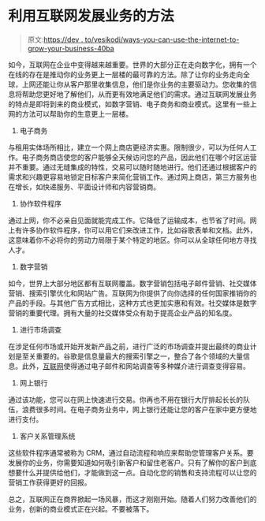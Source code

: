 # 利用互联网发展业务的方法

> 原文:[https://dev . to/vesikodi/ways-you-can-use-the-internet-to-grow-your-business-40ba](https://dev.to/vesikodi/ways-you-can-use-the-internet-to-grow-your-business-40ba)

如今，互联网在企业中变得越来越重要。世界的大部分正在走向数字化，拥有一个在线的存在是推动你的业务更上一层楼的最可靠的方法。除了让你的业务走向全球，上网还能让你从客户那里收集信息，他们是你业务的主要驱动力。您收集的信息将帮助您更好地了解他们，从而更有效地满足他们的需求。通过互联网发展业务的特点是即将到来的商业模式，如数字营销、电子商务和商业模式。这里有一些上网的方法可以帮助你的生意更上一层楼。

1.  电子商务

与租用实体场所相比，建立一个网上商店更经济实惠。限制很少，可以为任何人工作。电子商务商店使您的客户能够全天候访问您的产品，因此他们在哪个时区运营并不重要。通过无缝集成的特性，交易可以随时随地进行。他们还通过根据客户的需求和兴趣更容易地锁定目标客户来简化营销工作。通过网上商店，第三方服务也在增长，如快递服务、平面设计师和内容营销商。

1.  协作软件程序

通过上网，你不必亲自见面就能完成工作。它降低了运输成本，也节省了时间。网上有许多协作软件程序，你可以用它们来改进工作，比如谷歌表单和文档。此外，这意味着你不必将你的劳动力局限于某个特定的地区。你可以从全球任何地方寻找人才。

1.  数字营销

如今，世界上大部分地区都有互联网覆盖。数字营销包括电子邮件营销、社交媒体营销、搜索引擎优化和网站广告。互联网为你提供了向你选择的任何国家推销你的产品的手段。与其他广告方式相比，这种方式也更加实惠和有效。社交媒体是数字营销的重要代理。拥有大量的社交媒体受众有助于提高企业产品的知名度。

1.  进行市场调查

在涉足任何市场或开始开发新产品之前，进行广泛的市场调查并提出最终的商业计划是至关重要的。谷歌是信息量最大的搜索引擎之一，整合了各个领域的大量信息。此外，[互联网](https://www.pricewise.nl/internet/)使得通过电子邮件和网站调查等多种媒介进行调查变得容易。

1.  网上银行

通过该功能，您可以在网上快速进行交易。你再也不用在银行大厅排起长长的队伍，浪费很多时间。在电子商务业务中，网上银行还能让您的客户在家中更方便地进行支付。

1.  客户关系管理系统

这些软件程序通常被称为 CRM，通过自动流程和响应来帮助您管理客户关系。要发展你的业务，你需要知道如何吸引新客户和留住老客户。只有了解你的客户到底想要什么并提供给他们，才能做到这一点。自动化您的销售和支持流程可以让您的营销工作获得更好的回报。

总之，互联网正在商界掀起一场风暴，而这才刚刚开始。随着人们努力改善他们的业务，创新的商业模式正在兴起。不要被落下。